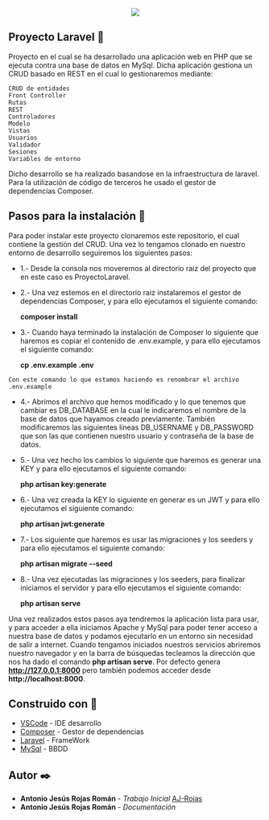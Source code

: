 <p align="center"><img src="https://laravel.com/assets/img/components/logo-laravel.svg"></p>

## Proyecto Laravel 🚀

Proyecto en el cual se ha desarrollado una aplicación web en PHP que se ejecuta contra una base de datos en MySql. Dicha aplicación gestiona un CRUD basado en REST en el cual lo gestionaremos mediante:

    CRUD de entidades
    Front Controller
    Rutas
    REST
    Controladores
    Modelo
    Vistas
    Usuarios
    Validador
    Sesiones
    Variables de entorno

Dicho desarrollo se ha realizado basandose en la infraestructura de laravel. Para la utilización de código de terceros he usado el gestor de dependencias Composer.

## Pasos para la instalación 🔧

Para poder instalar este proyecto clonaremos este repositorio, el cual contiene la gestión del CRUD. Una vez lo tengamos clonado en nuestro entorno de desarrollo seguiremos los siguientes pasos:

   - 1.- Desde la consola nos moveremos al directorio raiz del proyecto que en este caso es ProyectoLaravel.

   - 2.- Una vez estemos en el directorio raiz instalaremos el gestor de dependencias Composer, y para ello ejecutamos el siguiente comando:

        **composer install**

   - 3.- Cuando haya terminado la instalación de Composer lo siguiente que haremos es copiar el contenido de .env.example, y para ello ejecutamos el siguiente      comando:

        **cp .env.example .env**

    Con este comando lo que estamos haciendo es renombrar el archivo .env.example

   - 4.- Abrimos el archivo que hemos modificado y lo que tenemos que cambiar es DB_DATABASE en la cual le indicaremos el nombre de la base de datos que hayamos creado previamente. También modificaremos las siguientes líneas DB_USERNAME y DB_PASSWORD que son las que contienen nuestro usuario y contraseña de la base de datos.

   - 5.- Una vez hecho los cambios lo siguiente que haremos es generar una KEY y para ello ejecutamos el siguiente comando:

        **php artisan key:generate**

   - 6.- Una vez creada la KEY lo siguiente en generar es un JWT y para ello ejecutamos el siguiente comando:

        **php artisan jwt:generate**
    
   - 7.- Los siguiente que haremos es usar las migraciones y los seeders y para ello ejecutamos el siguiente comando:

        **php artisan migrate --seed**
    
   - 8.- Una vez ejecutadas las migraciones y los seeders, para finalizar iniciamos el servidor y para ello ejecutamos el siguiente comando:

        **php artisan serve**

Una vez realizados estos pasos aya tendremos la aplicación lista para usar, y para acceder a ella iniciamos Apache y MySql para poder tener acceso a nuestra base de datos y podamos ejecutarlo en un entorno sin necesidad de salir a internet. Cuando tengamos iniciados nuestros servicios abriremos nuestro navegador y en la barra de búsquedas tecleamos la dirección que nos ha dado el comando **php artisan serve**. Por defecto genera **http://127.0.0.1:8000** pero también podemos acceder desde **http://localhost:8000**.

## Construido con :hammer:

* [VSCode](https://code.visualstudio.com/docs) - IDE desarrollo
* [Composer](https://getcomposer.org/doc/) - Gestor de dependencias
* [Laravel](https://laravel.com/docs/6.x) - FrameWork
* [MySql](https://dev.mysql.com/doc/) - BBDD

## Autor ✒️

* **Antonio Jesús Rojas Román** - *Trabajo Inicial* [AJ-Rojas](https://github.com/AJ-Rojas)
* **Antonio Jesús Rojas Román** - *Documentación*